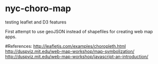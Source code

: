 # nyc-choro-map
testing leaflet and D3 features

First attempt to use geoJSON instead of shapefiles for creating web map apps.


#References:
http://leafletjs.com/examples/choropleth.html
http://duspviz.mit.edu/web-map-workshop/map-symbolization/
http://duspviz.mit.edu/web-map-workshop/javascript-an-introduction/
